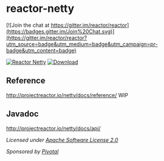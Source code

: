 # reactor-netty

[![Join the chat at https://gitter.im/reactor/reactor](https://badges.gitter.im/Join%20Chat.svg)](https://gitter.im/reactor/reactor?utm_source=badge&utm_medium=badge&utm_campaign=pr-badge&utm_content=badge)

[![Reactor Netty](https://maven-badges.herokuapp.com/maven-central/io.projectreactor.ipc/reactor-netty/badge.svg?style=plastic)](http://mvnrepository.com/artifact/io.projectreactor.ipc/reactor-netty) [ ![Download](https://api.bintray.com/packages/spring/jars/io.projectreactor.ipc/images/download.svg) ](https://bintray.com/spring/jars/io.projectreactor.ipc/_latestVersion)

## Reference
http://projectreactor.io/netty/docs/reference/ WIP

## Javadoc
http://projectreactor.io/netty/docs/api/

_Licensed under [Apache Software License 2.0](www.apache.org/licenses/LICENSE-2.0)_

_Sponsored by [Pivotal](http://pivotal.io)_
